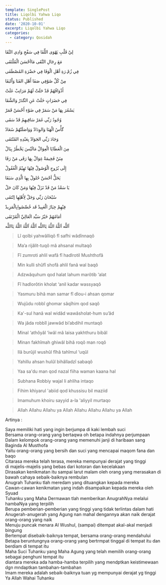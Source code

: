 ```yaml
---
template: SinglePost
title: Liqolbi Yahwa Liqo
status: Published
date: '2020-10-01'
excerpt: Liqolbi Yahwa Liqo
categories:
  - category: Qosidah
---
```

لِيْ قَلْبِ يَهْوَی اللِّقَا فِي سَفْحِ وَادِي النَّقَا

مَعَ رِجَالِ التَّقَی مَاأحْسَنَ الْمُلْتَقَی

فِي زُمْ.رَةِ أهْلِ الْوَفَا فِي حَضْرَةِ المُصْطَفَى

مِنْ کُلِّ صُوْفِي صَفَا أَهْلِ الفَنَا وَاْلبَقَا

أَذْوَاقُهُمْ قَدْ حَلَتْ لَهُمْ مَرَاتِبْ عَلَتْ

فِي حَضَرَاتٍ خَلَتْ عَنِ الگدَرْ وَالشَّقَا

يَسْمُرَ بِهَا مَنْ سَمَرْ فِي ضَوْءِ أَحْسَنْ قَمَرْ

وُجُودُ رَبِّي غَمَرْ سَاقِيهِمُ قَدْ سَقَی

گأْسُ الْهَنَا وَالوِدَادْ وَوَاصَلَتْهُمْ سُعَادْ

وَجَادَ رَبِّي الجَوَادْ بِعَبْدِهِ المُنْتَقَی

مِنَ الْعَطَايَا الْعِوَالْ مَالَيْسَ يَخْطُرْ بِبَالْ

مِنَنْ فَخِيمَةْ غِوَالْ بِهَا رَقَی مَنْ رَقَا

إِلَی بُرُوجِ الْوُصُولْ فِيْهَا تَهِيْمُ الْعُقُولْ

يَحَلُّ أحْسَنْ حُلولْ بِهِا الَّذِي سَبَقَا

يَا سَعْدُ مَنْ قَدْ نَزَلْ فِيْهَا وَمَنْ كَانَ حَلْ

سُبْحَانَ رَبِّي وَجَلْ لِأَهْلِهِا إنْتَقَى

فِيْهِمْ خِيَارُ الْعَبِيدْ قَد خُصِّصُوابِالْمَزِيدْ

أمَامُهُمْ خَيْرُ سَيِّد الَعَالِيِّ الْمُرْتَقَى


اَللَّه اَللَّهُ اللَّهُ يَااللَّه اَللَّهُ اَللَّهُ اللَّهُ يَااللَّه






> Lî qolbi yahwâlliqô fî safhi wâdînnaqô

> Ma’a rijâlit-tuqô mâ ahsanal multaqô

> Fî zumroti ahlil wafâ fî hadlrotil Mushthofâ

> Min kulli shûfî shofâ ahlil fanâ wal baqô

> Adzwâquhum qod halat lahum marôtib ‘alat

> Fî hadlorôtin kholat ‘anil kadar wassyaqô

> Yasmuru bihâ man samar fî dlou-i ahsan qomar

> Wujûdu robbî ghomar sâqîhim qod saqô

> Ka'-sul hanâ wal widâd wawâsholat-hum su’âd

> Wa jâda robbîl jawwâd bi’abdihil muntaqô

> Minal ‘athôyâl ‘iwâl mâ laisa yakhthuru bibâl

> Minan fakhîmah ghiwâl bihâ roqô man roqô

> Ilâ burûjil wushûl fîhâ tahîmul ‘uqûl

> Yahillu ahsan hulûl bihâlladzî sabaqô

> Yaa sa'du man qod nazal fiiha waman kaana hal

> Subhana Robbiy wajal li ahliha intaqo

> Fihim khiyarul 'abiid qod khussisu bil maziid

> Imamuhum khoiru sayyid a-la 'aliyyil murtaqo

> Allah Allahu  Allahu ya Allah Allahu Allahu  Allahu ya Allah

Artinya : 


Saya memiliki hati yang ingin berjumpa di kaki lembah suci  
Bersama orang-orang yang bertaqwa oh betapa indahnya perjumpaan  
Dalam kelompok orang-orang yang memenuhi janji di haribaan sang Baginda Al Musthofa  
Yaitu orang-orang yang bersih dan suci yang mencapai maqom fana dan baqo  
Citarasa mereka telah terasa, mereka mempunyai derajat yang tinggi  
di majelis-majelis yang bebas dari kotoran dan kecelakaan  
Dirasakan kenikmatan itu sampai larut malam oleh orang yang merasakan di bawah cahaya   sebaik-baiknya rembulan  
Anugrah Tuhanku tlah meredam yang dituangkan kepada mereka  
Cawan-cawan kenikmatan yang indah disampaikan kepada mereka oleh Syuad  
Tuhanku yang Maha Dermawan tlah memberikan AnugrahNya melalui hambaNya yang terpilih  
Berupa pemberian-pemberian yang tinggi yang tidak terlintas dalam hati  
Anugerah-anugerah yang Agung nan mahal dengannya akan naik derajat orang-orang yang naik  
Menuju puncak menara Al Wushul, (sampai) ditempat akal-akal menjadi bingung  
Bertempat disebaik-baiknya tempat, bersama orang-orang mendahului  
Betapa beruntungnya orang-orang yang bertrmpat tinggal di tempat itu dan berdiam di tempat itu  
Maha Suci Tuhanku yang Maha Agung yang telah memilih orang-orang sebagai penghuni tempat itu  
diantara mereka ada hamba-hamba terpilih yang mendptkan keistimewaan dgn mndaptkan tambahan-tambahan  
Imam mereka adalah sebaik-baiknya tuan yg mempunyai derajat yg tinggi  
Ya Allah Wahai Tuhanku  

